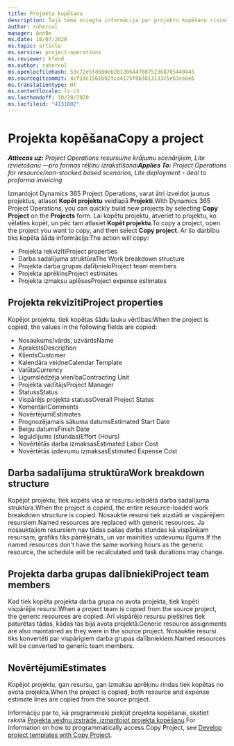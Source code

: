 ```yaml
---
title: Projekta kopēšana
description: Šajā tēmā sniegta informācija par projektu kopēšanu risinājumā Dynamics 365 Project Operations.
author: ruhercul
manager: AnnBe
ms.date: 10/07/2020
ms.topic: article
ms.service: project-operations
ms.reviewer: kfend
ms.author: ruhercul
ms.openlocfilehash: 53c72e5fd680eb28128644788752368705440445
ms.sourcegitcommit: 4cf1dc1561b92fca4175f0b3813133c5e63ce8e6
ms.translationtype: HT
ms.contentlocale: lv-LV
ms.lasthandoff: 10/28/2020
ms.locfileid: "4131802"
---
```

# <a name="copy-a-project"></a><span data-ttu-id="9cf42-103">Projekta kopēšana</span><span class="sxs-lookup"><span data-stu-id="9cf42-103">Copy a project</span></span>

<span data-ttu-id="9cf42-104">_**Attiecas uz:** Project Operations resursu/ne krājumu scenārijiem, Lite izvietošanu —pro formas rēķinu izrakstīšanai_</span><span class="sxs-lookup"><span data-stu-id="9cf42-104">_**Applies To:** Project Operations for resource/non-stocked based scenarios, Lite deployment - deal to proforma invoicing_</span></span>

<span data-ttu-id="9cf42-105">Izmantojot Dynamics 365 Project Operations, varat ātri izveidot jaunus projektus, atlasot **Kopēt projektu** veidlapā **Projekti**.</span><span class="sxs-lookup"><span data-stu-id="9cf42-105">With Dynamics 365 Project Operations, you can quickly build new projects by selecting **Copy Project** on the **Projects** form.</span></span> <span data-ttu-id="9cf42-106">Lai kopētu projektu, atveriet to projektu, ko vēlaties kopēt, un pēc tam atlasiet **Kopēt projektu**.</span><span class="sxs-lookup"><span data-stu-id="9cf42-106">To copy a project, open the project you want to copy, and then select **Copy project**.</span></span> <span data-ttu-id="9cf42-107">Ar šo darbību tiks kopēta šāda informācija:</span><span class="sxs-lookup"><span data-stu-id="9cf42-107">The action will copy:</span></span>

- <span data-ttu-id="9cf42-108">Projekta rekvizīti</span><span class="sxs-lookup"><span data-stu-id="9cf42-108">Project properties</span></span>
- <span data-ttu-id="9cf42-109">Darba sadalījuma struktūra</span><span class="sxs-lookup"><span data-stu-id="9cf42-109">The Work breakdown structure</span></span>
- <span data-ttu-id="9cf42-110">Projekta darba grupas dalībnieki</span><span class="sxs-lookup"><span data-stu-id="9cf42-110">Project team members</span></span>
- <span data-ttu-id="9cf42-111">Projekta aprēķins</span><span class="sxs-lookup"><span data-stu-id="9cf42-111">Project estimates</span></span>
- <span data-ttu-id="9cf42-112">Projekta izmaksu aplēses</span><span class="sxs-lookup"><span data-stu-id="9cf42-112">Project expense estimates</span></span>

## <a name="project-properties"></a><span data-ttu-id="9cf42-113">Projekta rekvizīti</span><span class="sxs-lookup"><span data-stu-id="9cf42-113">Project properties</span></span>

<span data-ttu-id="9cf42-114">Kopējot projektu, tiek kopētas šādu lauku vērtības:</span><span class="sxs-lookup"><span data-stu-id="9cf42-114">When the project is copied, the values in the following fields are copied:</span></span>

- <span data-ttu-id="9cf42-115">Nosaukums/vārds, uzvārds</span><span class="sxs-lookup"><span data-stu-id="9cf42-115">Name</span></span>
- <span data-ttu-id="9cf42-116">Apraksts</span><span class="sxs-lookup"><span data-stu-id="9cf42-116">Description</span></span>
- <span data-ttu-id="9cf42-117">Klients</span><span class="sxs-lookup"><span data-stu-id="9cf42-117">Customer</span></span>
- <span data-ttu-id="9cf42-118">Kalendāra veidne</span><span class="sxs-lookup"><span data-stu-id="9cf42-118">Calendar Template</span></span>
- <span data-ttu-id="9cf42-119">Valūta</span><span class="sxs-lookup"><span data-stu-id="9cf42-119">Currency</span></span>
- <span data-ttu-id="9cf42-120">Līgumslēdzēja vienība</span><span class="sxs-lookup"><span data-stu-id="9cf42-120">Contracting Unit</span></span>
- <span data-ttu-id="9cf42-121">Projekta vadītājs</span><span class="sxs-lookup"><span data-stu-id="9cf42-121">Project Manager</span></span>
- <span data-ttu-id="9cf42-122">Statuss</span><span class="sxs-lookup"><span data-stu-id="9cf42-122">Status</span></span>
- <span data-ttu-id="9cf42-123">Vispārējs projekta statuss</span><span class="sxs-lookup"><span data-stu-id="9cf42-123">Overall Project Status</span></span>
- <span data-ttu-id="9cf42-124">Komentāri</span><span class="sxs-lookup"><span data-stu-id="9cf42-124">Comments</span></span>
- <span data-ttu-id="9cf42-125">Novērtējumi</span><span class="sxs-lookup"><span data-stu-id="9cf42-125">Estimates</span></span>
- <span data-ttu-id="9cf42-126">Prognozējamais sākuma datums</span><span class="sxs-lookup"><span data-stu-id="9cf42-126">Estimated Start Date</span></span>
- <span data-ttu-id="9cf42-127">Beigu datums</span><span class="sxs-lookup"><span data-stu-id="9cf42-127">Finish Date</span></span>
- <span data-ttu-id="9cf42-128">Ieguldījums (stundas)</span><span class="sxs-lookup"><span data-stu-id="9cf42-128">Effort (Hours)</span></span>
- <span data-ttu-id="9cf42-129">Novērtētās darba izmaksas</span><span class="sxs-lookup"><span data-stu-id="9cf42-129">Estimated Labor Cost</span></span>
- <span data-ttu-id="9cf42-130">Novērtētās izdevumu izmaksas</span><span class="sxs-lookup"><span data-stu-id="9cf42-130">Estimated Expense Cost</span></span>

## <a name="work-breakdown-structure"></a><span data-ttu-id="9cf42-131">Darba sadalījuma struktūra</span><span class="sxs-lookup"><span data-stu-id="9cf42-131">Work breakdown structure</span></span>

<span data-ttu-id="9cf42-132">Kopējot projektu, tiek kopēts visa ar resursu ielādētā darba sadalījuma struktūra.</span><span class="sxs-lookup"><span data-stu-id="9cf42-132">When the project is copied, the entire resource-loaded work breakdown structure is copied.</span></span> <span data-ttu-id="9cf42-133">Nosauktie resursi tiek aizstāti ar vispārējiem resursiem.</span><span class="sxs-lookup"><span data-stu-id="9cf42-133">Named resources are replaced with generic resources.</span></span> <span data-ttu-id="9cf42-134">Ja nosauktajiem resursiem nav tādas pašas darba stundas kā vispārējam resursam, grafiks tiks pārrēķināts, un var mainīties uzdevumu ilgums.</span><span class="sxs-lookup"><span data-stu-id="9cf42-134">If the named resources don't have the same working hours as the generic resource, the schedule will be recalculated and task durations may change.</span></span>

## <a name="project-team-members"></a><span data-ttu-id="9cf42-135">Projekta darba grupas dalībnieki</span><span class="sxs-lookup"><span data-stu-id="9cf42-135">Project team members</span></span>

<span data-ttu-id="9cf42-136">Kad tiek kopēta projekta darba grupa no avota projekta, tiek kopēti vispārējie resursi.</span><span class="sxs-lookup"><span data-stu-id="9cf42-136">When a project team is copied from the source project, the generic resources are copied.</span></span> <span data-ttu-id="9cf42-137">Arī vispārējo resursu piešķires tiek paturētas tādas, kādas tās bija avota projektā.</span><span class="sxs-lookup"><span data-stu-id="9cf42-137">Generic resource assignments are also maintained as they were in the source project.</span></span> <span data-ttu-id="9cf42-138">Nosauktie resursi tiks konvertēti par vispārīgiem darba grupas dalībniekiem.</span><span class="sxs-lookup"><span data-stu-id="9cf42-138">Named resources will be converted to generic team members.</span></span>

## <a name="estimates"></a><span data-ttu-id="9cf42-139">Novērtējumi</span><span class="sxs-lookup"><span data-stu-id="9cf42-139">Estimates</span></span>

<span data-ttu-id="9cf42-140">Kopējot projektu, gan resursu, gan izmaksu aprēķinu rindas tiek kopētas no avota projekta.</span><span class="sxs-lookup"><span data-stu-id="9cf42-140">When the project is copied, both resource and expense estimate lines are copied from the source project.</span></span> 

<span data-ttu-id="9cf42-141">Informāciju par to, kā programmiski piekļūt projekta kopēšanai, skatiet rakstā [Projekta veidņu izstrāde, izmantojot projekta kopēšanu](dev-copy-project.md).</span><span class="sxs-lookup"><span data-stu-id="9cf42-141">For information on how to programmatically access Copy Project, see [Develop project templates with Copy Project](dev-copy-project.md).</span></span>
